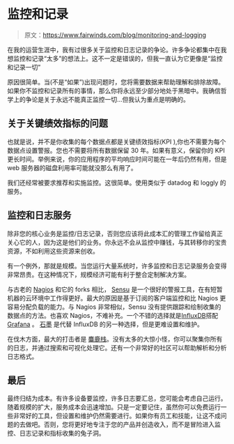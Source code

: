 # 监控和记录

> 原文：<https://www.fairwinds.com/blog/monitoring-and-logging>

 在我的运营生涯中，我有过很多关于监控和日志记录的争论。许多争论都集中在我想监控和记录“太多”的想法上。这不一定是错误的，但我一直认为它更像是“监控和记录一切”

原因很简单。当(不是“如果”)出现问题时，您将需要数据来帮助理解和排除故障。如果你不监控和记录所有的事情，那么你将永远至少部分地处于黑暗中。我确信哲学上的争论是关于永远不能真正监控一切…但我认为重点是明确的。

## 关于关键绩效指标的问题

也就是说，并不是你收集的每个数据点都是关键绩效指标(KPI ),你也不需要为每个数据点设置警报。您也不需要将所有数据保留 30 年。如果有意义，保留你的 KPI 更长时间。举例来说，你的应用程序的平均响应时间可能在一年后仍然有用，但是 web 服务器的磁盘利用率可能就没那么有用了。

我们还经常被要求推荐和实施监控。这很简单。使用类似于  datadog 和  loggly 的服务。

## 监控和日志服务

除非您的核心业务是监控/日志记录，否则您应该将此成本汇的管理工作留给真正关心它的人，因为这是他们的业务。你永远不会从监控中赚钱，与其转移你的宝贵资源，不如利用这些资源来创收。

有一个例外，那就是规模。当您运行大量系统时，许多监控和日志记录服务会变得非常昂贵。在这种情况下，规模经济可能有利于整合定制解决方案。

与古老的  [Nagios](https://www.nagios.org/) 和它的 forks 相比， [Sensu](https://sensuapp.org/) 是一个很好的警报工具，在有短暂机器的云环境中工作得更好。最大的原因是基于订阅的客户端监控和比 Nagios 更容易分配负载的能力。与 Nagios 非常相似，Sensu 没有提供跟踪和绘制收集的数据点的方法。也喜欢 Nagios，不难补充。一个不错的选择就是[InfluxDB](https://influxdata.com/)搭配  [Grafana](http://grafana.org/) 。  [石墨](https://graphiteapp.org/) 是代替 InfluxDB 的另一种选择，但是更难设置和维护。

在伐木方面，最大的打击者是  [麋鹿栈](https://www.elastic.co/products)。没有太多的大惊小怪，你可以聚集你所有的日志，并通过搜索和可视化处理它。还有一个非常好的社区可以帮助解析和分析日志格式。

## 最后

最终归结为成本。有许多设备要监控，许多日志要汇总，您可能会考虑自己运行。随着规模的扩大，服务成本会迅速增加。只是一定要记住，虽然你可以免费运行一些非常好的工具，但设置和维护仍然需要进行。如果你有员工和技能，让这不成问题的去做吧。否则，您将更好地专注于您的产品并创造收入，而不是冒险进入监控、日志记录和指标收集的兔子洞。